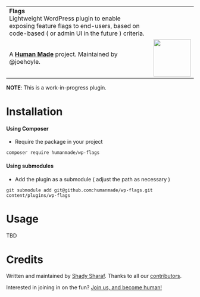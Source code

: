 <table width="100%">
	<tr>
		<td align="left" width="70">
			<strong>Flags</strong><br />
			Lightweight WordPress plugin to enable exposing feature flags to end-users, based on code-based ( or admin UI in the future ) criteria.
		</td>
		<td align="right" width="20%">
		</td>
	</tr>
	<tr>
		<td>
			A <strong><a href="https://hmn.md/">Human Made</a></strong> project. Maintained by @joehoyle.
		</td>
		<td align="center">
			<img src="https://hmn.md/content/themes/hmnmd/assets/images/hm-logo.svg" width="100" />
		</td>
	</tr>
</table>

**NOTE**: This is a work-in-progress plugin.

Installation
==========

#### Using Composer

- Require the package in your project

`composer require humanmade/wp-flags`

#### Using submodules

- Add the plugin as a submodule ( adjust the path as necessary )

`git submodule add git@github.com:humanmade/wp-flags.git content/plugins/wp-flags`

Usage
==========

TBD

Credits
=======

Written and maintained by [Shady Sharaf](https://github.com/shadyvb). Thanks to all our [contributors](https://github.com/humanmade/wp-flags/graphs/contributors).

Interested in joining in on the fun? [Join us, and become human!](https://hmn.md/is/hiring/)
